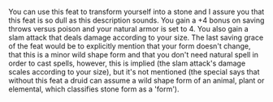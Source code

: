 You can use this feat to transform yourself into a stone and I assure you that this feat is so dull as this description sounds. You gain a +4 bonus on saving throws versus poison and your natural armor is set to 4. You also gain a slam attack that deals damage according to your size. The last saving grace of the feat would be to explicitly mention that your form doesn't change, that this is a minor wild shape form and that you don't need natural spell in order to cast spells, however, this is implied (the slam attack's damage scales according to your size), but it's not mentioned (the special says that without this feat a druid can assume a wild shape form of an animal, plant or elemental, which classifies stone form as a 'form').
